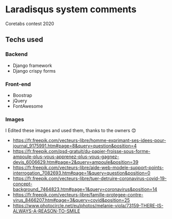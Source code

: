 # Laradisqus system comments
Coretabs contest 2020
## Techs used
### Backend
* Django framework
* Django crispy forms
### Front-end
* Boostrap
* jQuery
* FontAwesome

### Images
I Edited these images and used them, thanks to the owners :blush:
- https://fr.freepik.com/vecteurs-libre/homme-exprimant-ses-idees-pour-journal_9175991.htm#page=8&query=question&position=4
- https://fr.freepik.com/psd-gratuit/du-papier-froisse-sous-forme-ampoule-plus-vous-apprenez-plus-vous-gagnez-devis_6006629.htm#page=2&query=ampoule&position=39
- https://fr.freepik.com/vecteurs-libre/aide-web-modele-support-points-interrogation_7082693.htm#page=1&query=question&position=0
- https://fr.freepik.com/vecteurs-libre/tuer-detruire-coronavirus-covid-19-concept-background_7464823.htm#page=1&query=coronavirus&position=14
- https://fr.freepik.com/vecteurs-libre/famille-protegee-contre-virus_8466207.htm#page=3&query=covid&position=25
- https://www.photocircle.net/eu/photos/melanie-viola/73159-THERE-IS-ALWAYS-A-REASON-TO-SMILE
